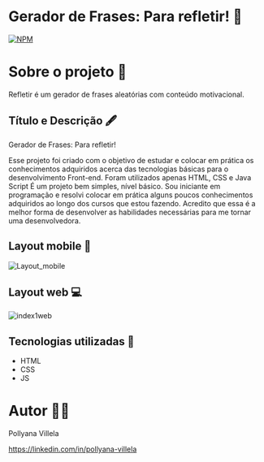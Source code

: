 #  Gerador de Frases: Para refletir! :scroll:

[![NPM](https://img.shields.io/npm/l/react)](https://github.com/Pollydev/gerador-frases-aleatorias/blob/main/LICENSE) 

# Sobre o projeto :file_folder:

Refletir é um gerador de frases aleatórias com conteúdo motivacional.

## Título e Descrição :fountain_pen:

Gerador de Frases: Para refletir!

Esse projeto foi criado com o objetivo de estudar e colocar em prática os conhecimentos adquiridos acerca das tecnologias básicas para o desenvolvimento Front-end. Foram utilizados apenas HTML, CSS e Java Script
É um projeto bem simples, nível básico. Sou iniciante em programação e resolvi colocar em prática alguns poucos conhecimentos adquiridos ao longo dos cursos que estou fazendo. Acredito que essa é a melhor forma de desenvolver as habilidades necessárias para me tornar uma desenvolvedora.

 
## Layout mobile 	:iphone:
![Layout_mobile](https://user-images.githubusercontent.com/85961499/188506849-1ec3acff-65a5-4eec-9b15-57d0a0db4d2a.png)

## Layout web 	:computer:
![index1web](https://user-images.githubusercontent.com/85961499/188507216-746902c8-3cd4-4459-8b47-49d6bd91bf40.png)



##  Tecnologias utilizadas :floppy_disk:

- HTML 
- CSS 
- JS 


# Autor :woman_student:

 Pollyana Villela 

https://linkedin.com/in/pollyana-villela
